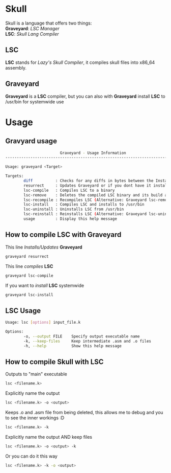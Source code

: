 # Skull
Skull is a language that offers two things:  
**Graveyard**: *LSC Manager*  
**LSC**: *Skull Lang Compiler*  

## LSC
**LSC** stands for *Lazy's Skull Compiler*, it compiles skull files into x86_64 assembly.

## Graveyard
**Graveyard** is a **LSC** compiler, but you can also with **Graveyard** install **LSC** to /usr/bin for systemwide use

# Usage

## Gravyard usage
```bash
                        Graveyard - Usage Information                        
-----------------------------------------------------------------------------

Usage: graveyard <Target>

Targets:
        diff          : Checks for any diffs in bytes between the Installed Graveyard and the Graveyard in the Skull dir
        resurrect     : Updates Graveyard or if you dont have it installed it Installs Graveyard to /usr/bin
        lsc-compile   : Compiles LSC to a binary
        lsc-remove    : Deletes the compiled LSC binary and its build artifacts
        lsc-recompile : Recompiles LSC (Alternative: Graveyard lsc-remove && Graveyard lsc-compile)
        lsc-install   : Compiles LSC and installs to /usr/bin
        lsc-uninstall : Uninstalls LSC from /usr/bin
        lsc-reinstall : Reinstalls LSC (Alternative: Graveyard lsc-uninstall && Graveyard lsc-install)
        usage         : Display this help message
```

## How to compile LSC with Graveyard

This line *Installs/Updates* **Graveyard**
```bash
graveyard resurrect
```

This line *compiles* **LSC**  
```bash
graveyard lsc-compile
```

If you want to *install* **LSC** systemwide
```bash
graveyard lsc-install
```

## LSC Usage
```bash
Usage: lsc [options] input_file.k

Options:
        -o, --output FILE    Specify output executable name
        -k, --keep-files     Keep intermediate .asm and .o files
        -h, --help           Show this help message
```

## How to compile Skull with LSC

Outputs to "main" executable
```bash
lsc <filename.k>
```

Explicitly name the output
```bash
lsc <filename.k> -o <output>
```

Keeps .o and .asm file from being deleted, this allows me to debug and you to see the inner workings :D
```bash
lsc <filename.k> -k
```

Explicitly name the output AND keep files
```bash
lsc <filename.k> -o <output> -k
```

Or you can do it this way
```bash
lsc <filename.k> -k -o <output>
```
